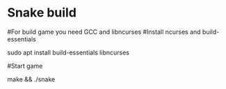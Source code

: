 # Snake build
#For build game you need GCC and libncurses
#Install ncurses and build-essentials

sudo apt install build-essentials libncurses

#Start game

make && ./snake 
